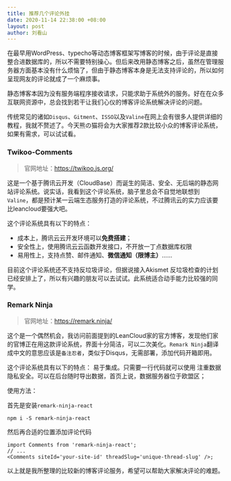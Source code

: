 ```yaml
---
title: 推荐几个评论外挂
date: 2020-11-14 22:38:00 +08:00
layout: post
author: 刘看山
---
```


在最早用WordPress、typecho等动态博客框架写博客的时候，由于评论是直接整合进数据库的，所以不需要特别操心。但后来改用静态博客之后，虽然在管理服务器方面基本没有什么烦恼了，但由于静态博客本身是无法支持评论的，所以如何呈现网友的评论就成了一个麻烦事。

静态博客本因为没有服务端程序接收请求，只能求助于系统外的服务。好在在众多互联网资源中，总会找到若干让我们心仪的博客评论系统解决评论的问题。

传统常见的诸如`Disqus`、`Gitment`、`ISSO`以及`Valine`在网上会有很多人提供详细的教程，我就不赘述了。今天熊の猫将会为大家推荐2款比较小众的博客评论系统，如果有需求，可以试试看。

### Twikoo-Comments

>官网地址：https://twikoo.js.org/

这是一个基于腾讯云开发（CloudBase）而诞生的简洁、安全、无后端的静态网站评论系统。说实话，我看到这个评论系统，脑子里总会不自觉地联想到`Valine`，都是预计某一云端生态服务打造的评论系统，不过腾讯云的实力应该要比leancloud要强大吧。

这个评论系统具有以下的特点：
- 成本上，腾讯云云开发环境可以**免费搭建**；
- 安全性上，使用腾讯云云函数开发接口，不开放一丁点数据库权限
- 易用性上，支持点赞、邮件通知、**微信通知（限博主）**……

目前这个评论系统还不支持反垃圾评论，但据说接入Akismet 反垃圾检查的计划已经安排上了，所以有兴趣的朋友可以去试试。此系统适合动手能力比较强的同学。

### Remark Ninja
>官网地址：https://remark.ninja/

这个是一个偶然机会，我访问前面提到的LeanCloud家的官方博客，发现他们家的官博正在用这款评论系统，界面十分简洁，可以二次美化。`Remark Ninja`翻译成中文的意思应该是`备注忍者`，类似于Disqus，无需部署，添加代码开箱即用。

这个评论系统具有以下的特点：
易于集成。只需要一行代码就可以使用
注重数据隐私安全。可以在后台随时导出数据，首页上说，数据服务器位于欧盟区；

使用方法：

首先是安装`remark-ninja-react`

    npm i -S remark-ninja-react

然后再合适的位置添加评论代码

    import Comments from 'remark-ninja-react';
    // ...
    <Comments siteId='your-site-id' threadSlug='unique-thread-slug' />;

以上就是我所整理的比较新的博客评论服务，希望可以帮助大家解决评论的难题。